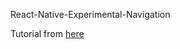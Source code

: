 React-Native-Experimental-Navigation

Tutorial from [here](https://medium.com/react-native-training/first-look-react-native-navigator-experimental-9a7cf39a615b)
